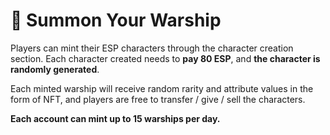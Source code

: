 # 🎴 Summon Your Warship

Players can mint their ESP characters through the character creation section. Each character created needs to **pay 80 ESP**, and **the character is randomly generated**.

Each minted warship will receive random rarity and attribute values in the form of NFT, and players are free to transfer / give / sell the characters.

**Each account can mint up to 15 warships per day.**
